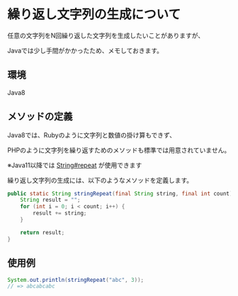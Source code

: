# 繰り返し文字列の生成について

任意の文字列をN回繰り返した文字列を生成したいことがありますが、

Javaでは少し手間がかかったため、メモしておきます。

## 環境

Java8

## メソッドの定義

Java8では、Rubyのように文字列と数値の掛け算もできず、

PHPのように文字列を繰り返すためのメソッドも標準では用意されていません。

※Java11以降では [String#repeat](https://docs.oracle.com/javase/jp/11/docs/api/java.base/java/lang/String.html#repeat(int)) が使用できます

繰り返し文字列の生成には、以下のようなメソッドを定義します。

```java
public static String stringRepeat(final String string, final int count) {
    String result = "";
    for (int i = 0; i < count; i++) {
        result += string;
    }

    return result;
}
```

## 使用例

```java
System.out.println(stringRepeat("abc", 3));
// => abcabcabc
```
